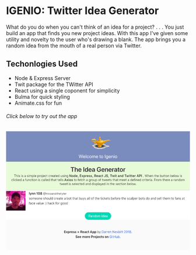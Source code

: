 # IGENIO: Twitter Idea Generator
What do you do when you can't think of an idea for a project? . . . You just build an app that finds you new project ideas. With this app I've given some utility and novelty to the user who's drawing a blank. The app brings you a random idea from the mouth of a real person via Twitter.
## Techonlogies Used
- Node & Express Server 
- Twit package for the TWitter API
- React using a single coponent for simplicity 
- Bulma for quick styling 
- Animate.css for fun 
###### Click below to try out the app
[![igenioScreenshot](./igenio_screenshot.png)](https://igenio-app.herokuapp.com)
